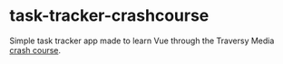 # task-tracker-crashcourse

Simple task tracker app made to learn Vue through the Traversy Media [crash course](https://www.youtube.com/watch?v=qZXt1Aom3Cs).

